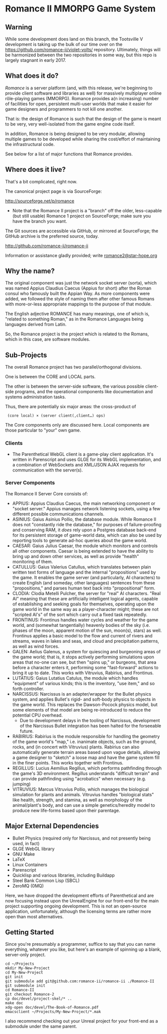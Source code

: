 # Romance Ⅱ MMORPG Game System

## Warning

While some development does land on this branch, the Tootsville Ⅴ development is taking up the bulk
of our time over on the https://github.com/romance-ii/violet-volts/ repository. Ultimately, things
will be harmonized between the two repositories in some way, but this repo is largely stagnant in
early 2017.

## What does it do?

*Romance* is a server platform  (and, with this release, we're beginning
to  provide  client  software  and  libraries  as  well)  for  massively
multiplayer  online rôle-playing  games (MMORPG).  Romance provides  a(n
increasing) number of facilities  for open, persistent multi-user worlds
that  make it  easier for  game designers  and programmers  to not  kill
one another.

That is: the  design of Romance is  such that the design of  the game is
meant to be very, very well-isolated from the game engine code itself.

In  addition, Romance  is being  designed to  be very  modular, allowing
multiple  games  to  be  developed  while  sharing  the  cost/effort  of
maintaining the infrastructural code.

See below for a list of major functions that Romance provides.

## Where does it live?

That's a bit complicated, right now.

The canonical project page is via SourceForge:

http://sourceforge.net/p/romance

 * Note  that  the Romance  Ⅱ  project  is  a  "branch" off  the  older,
   less-capable  (but still  usable) Romance  1 project  on SourceForge;
   make sure you have the branch you want.

The Git sources  are accessible via GitHub, or  mirrored at SourceForge;
the GitHub archive is the preferred source, today.

http://github.com/romance-ii/romance-ii

Information or assistance gladly provided; write romance2@star-hope.org

## Why the name?

The original component was just the network socket server (sorta), which
was  named Appius  Claudius Caecus  (Appius for  short) after  the Roman
consul who famously built the Appian Way. As more components were added,
we followed  the style  of naming  them after  other famous  Romans with
more-or-less appropriate mappings to the purpose of that module.

The  English adjective  ROMANCE  has  many meanings,  one  of which  is,
"related  to  something  Roman,"  as  in  the  Romance  Languages  being
languages derived from Latin.

So, the Romance  project is the project which is  related to the Romans,
which in this case, are software modules.

## Sub-Projects

The overall Romance project has two parallel/orthogonal divisions.

One is between the CORE and LOCAL parts.

The  other is  between the  server-side software,  the various  possible
client-side programs, and the  operational components like documentation
and systems administration tasks.

Thus, there are potentially six major areas: the cross-product of

     (core local) × (server client(,client…) ops)

The Core components only are  discussed here. Local components are those
particular to "your" own game.

### Clients

 * The   Parenthetical    WebGL   client    is   a    game-play   client
   application. It's written in Parenscript  and uses GLGE for its WebGL
   implementation,  and a  combination of  WebSockets and  XML/JSON AJAX
   requests for communication with the server(s).

### Server Components

The Romance Ⅱ Server Core consists of:

 * APPIUS:  Appius Claudius  Caecus,  the main  networking component  or
   "socket server."   Appius manages network listening  sockets, using a
   few different possible communications channels.
 * ASINIUS: Gaius Asinius Pollio, the  database module. While Romance II
   does   not  "constantly   ride   the  database,"   for  purposes   of
   failure-proofing and conserving  RAM, it *does* rely  upon a Postgres
   database  back-end for  its  persistent storage  of game-world  data,
   which can also be used by  reporting tools to generate ad-hoc queries
   about the game world.
 * CAESAR: Gaius Julius  Caesar, the module which  monitors and controls
   all other components. Caesar is being extended to have the ability to
   bring  up  and down  other  services,  as  well as  provide  "health"
   monitoring of them.
 * CATULLUS:  Gaius Valerius  Catullus, which  translates between  plain
   written text forms  of language and the  internal "propositions" used
   by  the  game. It  enables  the  game  server (and  particularly,  AI
   characters)  to   create  English  (and  someday,   other  languages)
   sentences from these "propositions," and  parses human text back into
   "propositional" form.
 * CLODIA:   Clodia  Metelli   Pulcher,   the  server   for  "real"   AI
   characters. "Real AI" meaning that these are artificially intelligent
   logical  agents,  capable  of  establishing  and  seeking  goals  for
   themselves,  operating upon  the  game world  in the  same  way as  a
   player-character might;  these are  not "scripted  AI's" of  the sort
   which carry out a fixed task repeatedly.
 * FRONTINUS: Frontinus  handles water cycles  and weather for  the game
   world,  and  (somewhat  tangentially)  heavenly  bodies  of  the  sky
   (i.e. phases of the moon, apparent motion of the sun, moon(s), stars)
   as well. Frontinus  applies a basic model to the  flow and current of
   rivers  and  streams,  waves  in   lakes  and  seas,  and  cloud  and
   precipitation patterns, as well as wind forces.
 * GALEN: Aelius Galenus, a system for quiescing and burgeoning areas of
   the game  world; that  is, it  stops actively  performing simulations
   upon areas  that no-one can  see, but  then "spins up,"  or burgeons,
   that   area   before  a   character   enters   it,  performing   some
   "fast-forward"  actions to  bring  it  up to  date.  This works  with
   Vitruvius, Rabirius, and Frontinus.
 * LUTATIUS:   Gaius  Lutatius   Catulus,  the   module  which   handles
   "equipment" of various kinds; this  is the inventory, "use item," and
   so forth controller.
 * NARCISSUS:  Narcissus is  an adapter/wrapper  for the  Bullet physics
   system, and applies Bullet's rigid-  and soft-body physics to objects
   in the game world. This replaces the Dawson-Pocock physics model, but
   some elements  of that  model are being  re-introduced to  reduce the
   potential CPU overhead.
   * Due to development delays in  the tooling of Narcissus, development
     of  the  Narcissus  Bullet  integration has  been  halted  for  the
     forseeable future.
 * RABIRIUS:  Rabirius  is  the  module  responsible  for  handling  the
   geometry of the  game world's "map," i.e. inanimate  objects, such as
   the ground, rocks,  and (in concert with  Vitruvius) plants. Rabirius
   can  also  automatically  generate  terrain areas  based  upon  vague
   details, allowing  a game designer to  "sketch" a loose map  and have
   the  game  system fill  in  the  finer  points. This  works  together
   with Frontinus.
 * REGILLUS:  Lucius  Aemilius   Regillus,  which  performs  pathfinding
   through the  game's 3D  environment. Regillus  understands "difficult
   terrain"  and   can  provide  pathfinding  using   "acrobatics"  when
   necessary (e.g. jumping)
 * VITRUVIUS:  Marcus Vitruvius  Pollio,  which  manages the  biological
   simulation  for plants  and  animals.  Vitruvius handles  "biological
   stats" like health,  strength, and stamina, as well  as morphology of
   the animal/plant's body, and can use a simple genetics/heredity model
   to produce new life-forms based upon their parentage.

## Major External Dependencies

 * Bullet Physics (required only for Narcissus, and not presently being
   used, in fact)
 * GLGE WebGL library
 * GNU Make
 * LaTeX
 * Linux Containers
 * Parenscript
 * Quicklisp and various libraries, including Buildapp
 * Steel Bank Common Lisp (SBCL)
 * ZeroMQ (0MQ)

Here, we have  dropped the development efforts of  Parenthetical and are
now focusing  instead upon  the UnrealEngine for  our front-end  for the
main project supporting ongoing development.  This is not an open-source
application, unfortunately, although the licensing terms are rather more
open than most alternatives.
 
## Getting Started

Since you're presumably  a programmer, suffice to say that  you can name
everything, whatever  you like, but here's  an example of spinning  up a
blank, server-only project.

    cd ~/Projects
    mkdir My-New-Project
    cd My-New-Project
    git init
    git submodule add git@github.com:romance-ii/romance-ii ./Romance-II
    git submodule init
    cd Romance-II
    git checkout Romance-2
    cp doc/devel/project-skel/* ..
    make doc
    xdg-open doc/devel/The-Book-of-Romance.pdf
    emacsclient ~/Projects/My-New-Project/*.mak

I also recommend checking out your Unreal project for your front-end as
a submodule under the same parent.

